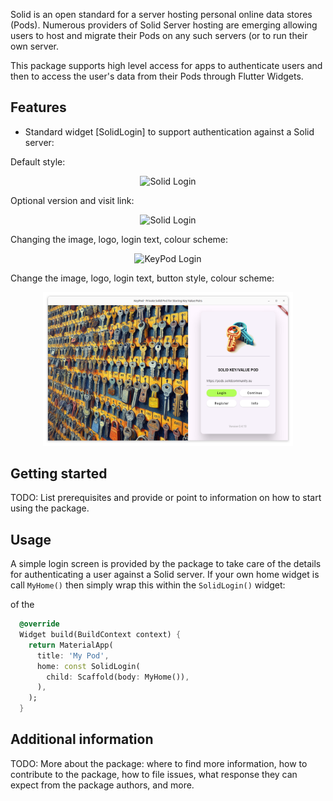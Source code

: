 <!--
This README describes the package. If you publish this package to pub.dev,
this README's contents appear on the landing page for your package.

For information about how to write a good package README, see the guide for
[writing package pages](https://dart.dev/guides/libraries/writing-package-pages).

For general information about developing packages, see the Dart guide for
[creating packages](https://dart.dev/guides/libraries/create-library-packages)
and the Flutter guide for
[developing packages and plugins](https://flutter.dev/developing-packages).
-->

Solid is an open standard for a server hosting personal online data
stores (Pods). Numerous providers of Solid Server hosting are emerging
allowing users to host and migrate their Pods on any such 
servers (or to run their own server. 

This package supports high level access for apps to
authenticate users and then to access the user's data from their
Pods through Flutter Widgets. 

## Features

+ Standard widget [SolidLogin] to support authentication against a Solid server:

Default style:

<div align="center">
	<img
	src="images/solid_login.png"
	alt="Solid Login" width="400">
</div>

Optional version and visit link:

<div align="center">
	<img
	src="images/podnotes_login.png"
	alt="Solid Login" width="400">
</div>

Changing the image, logo, login text, colour scheme:

<div align="center">
	<img
	src="images/tomy_login.png"
	alt="KeyPod Login" width="400">
</div>

Change the image, logo, login text, button style, colour scheme:

<div align="center">
	<img
	src="images/keypod_login.png"
	alt="KeyPod Login" width="400">
</div>

## Getting started

TODO: List prerequisites and provide or point to information on how to
start using the package.

## Usage

A simple login screen is provided by the package to take care of the
details for authenticating a user against a Solid server. If your
own home widget is call `MyHome()` then simply wrap this within  the
`SolidLogin()` widget:

of the 
```dart
  @override
  Widget build(BuildContext context) {
    return MaterialApp(
      title: 'My Pod',
      home: const SolidLogin(
        child: Scaffold(body: MyHome()),
      ),
    );
  }
```

## Additional information

TODO: More about the package: where to find more information, how to
contribute to the package, how to file issues, what response they can
expect from the package authors, and more.
